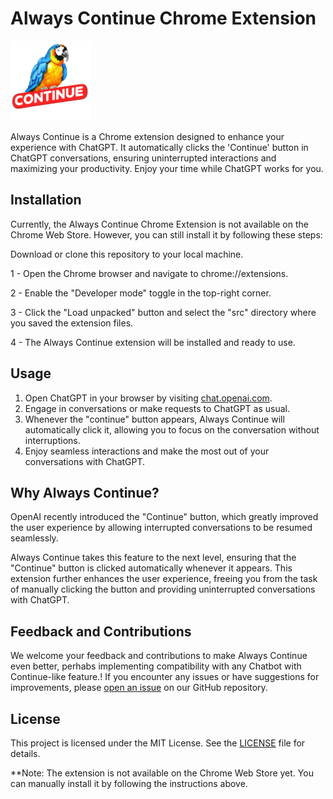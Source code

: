 # Always Continue Chrome Extension

![Always Continue Logo](src/icon128.png)

Always Continue is a Chrome extension designed to enhance your experience with ChatGPT. It automatically clicks the 'Continue' button in ChatGPT conversations, ensuring uninterrupted interactions and maximizing your productivity. Enjoy your time while ChatGPT works for you.

## Installation

Currently, the Always Continue Chrome Extension is not available on the Chrome Web Store. However, you can still install it by following these steps:

Download or clone this repository to your local machine.

1 - Open the Chrome browser and navigate to chrome://extensions.

2 - Enable the "Developer mode" toggle in the top-right corner.

3 - Click the "Load unpacked" button and select the "src" directory where you saved the extension files.

4 - The Always Continue extension will be installed and ready to use.

## Usage

1. Open ChatGPT in your browser by visiting [chat.openai.com](https://chat.openai.com).
2. Engage in conversations or make requests to ChatGPT as usual.
3. Whenever the "continue" button appears, Always Continue will automatically click it, allowing you to focus on the conversation without interruptions.
4. Enjoy seamless interactions and make the most out of your conversations with ChatGPT.

## Why Always Continue?
OpenAI recently introduced the "Continue" button, which greatly improved the user experience by allowing interrupted conversations to be resumed seamlessly. 
 
Always Continue takes this feature to the next level, ensuring that the "Continue" button is clicked automatically whenever it appears. This extension further enhances the user experience, freeing you from the task of manually clicking the button and providing uninterrupted conversations with ChatGPT. 

## Feedback and Contributions

We welcome your feedback and contributions to make Always Continue even better, perhabs implementing compatibility with any Chatbot with Continue-like feature.! If you encounter any issues or have suggestions for improvements, please [open an issue](https://github.com/oliveirabruno01/always-continue-ChatGPT/issues) on our GitHub repository.

## License

This project is licensed under the MIT License. See the [LICENSE](LICENSE) file for details.

**Note: The extension is not available on the Chrome Web Store yet. You can manually install it by following the instructions above.
